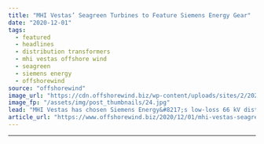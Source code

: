 ```yaml
---
title: "MHI Vestas’ Seagreen Turbines to Feature Siemens Energy Gear"
date: "2020-12-01"
tags: 
  - featured
  - headlines
  - distribution transformers
  - mhi vestas offshore wind
  - seagreen
  - siemens energy
  - offshorewind
source: "offshorewind"
image_url: "https://cdn.offshorewind.biz/wp-content/uploads/sites/2/2020/12/01101009/Courtesy-of-MHI-Vestas-Offshore-Wind.jpg"
image_fp: "/assets/img/post_thumbnails/24.jpg"
lead: "MHI Vestas has chosen Siemens Energy&#8217;s low-loss 66 kV distribution transformers for the 114"
article_url: "https://www.offshorewind.biz/2020/12/01/mhi-vestas-seagreen-turbines-to-feature-siemens-energy-gear/"
---
```


---
